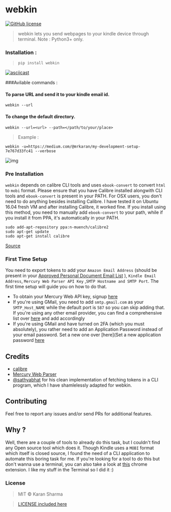 # webkin
[![GitHub license](https://img.shields.io/badge/license-MIT-blue.svg)](https://raw.githubusercontent.com/mr-karan/webkin/master/LICENSE)

>webkin lets you send webpages to your kindle device through terminal. 
Note : Python3+ only.

### Installation : 

> `pip install webkin`

[![asciicast](https://asciinema.org/a/101549.png)](https://asciinema.org/a/101549)

###Avilable commands : 

#### To parse URL and send it to your kindle email id.

`webkin --url `

#### To change the default directory.

`webkin --url=<url> --path=</path/to/your/place> `

> Example : 

`webkin -u=https://medium.com/@mrkaran/my-development-setup-7e767d33fc41 --verbose`

![img](http://i.imgur.com/aeIzhPQ.jpg)

### Pre Installation

`webkin` depends on calibre CLI tools and uses `ebook-convert` to convert `html` to `mobi` format. Please ensure that you have Calibre installed alongwith CLI tools and `ebook-convert` is present in your PATH. 
For OSX users, you don't need to do anything besides installing Calibre.
I have tested it on Ubuntu 16.04 fresh VM and after installing Calibre, it worked fine. If you install using this method, you need to manually add `ebook-convert` to your path, while if you install it from PPA, it's automatically in your PATH.

```
sudo add-apt-repository ppa:n-muench/calibre2
sudo apt-get update
sudo apt-get install calibre
```
[Source](http://askubuntu.com/questions/338172/how-to-install-calibre-on-ubuntu-12-04)

### First Time Setup 
You need to export tokens to add your `Amazon Email Address` (should be present in your [Approved Personal Document Email List](https://www.amazon.com/gp/help/customer/display.html?nodeId=2019742) ), `Kindle Email Address`, `Mercury Web Parser API Key` ,`SMTP Hostname and SMTP Port`. The first time setup will guide you on how to do that.

 - To obtain your Mercury Web API key, signup [here](https://mercury.postlight.com/web-parser/)
 - If you're using GMail, you need to add `smtp.gmail.com` as your `SMTP_Host_NAME` while the default port is `587` so you can skip adding that. If you're using any other email provider, you can find a comprehensive list over [here](https://www.arclab.com/en/kb/email/list-of-smtp-and-pop3-servers-mailserver-list.html) and add accordingly
 - If you're using GMail and have turned on 2FA (which you must absolutely), you rather need to add an Application Password instead of your email password. Set a new one over [here](Set a new application password [here](https://security.google.com/settings/security/apppasswords)

## Credits

- [calibre](http://calibre-ebook.com/)
- [Mercury Web Parser](https://mercury.postlight.com/web-parser/)
- [@sathyabhat](https://github.com/SathyaBhat/spotify-dl/blob/master/spotify_dl/scaffold.py) for his clean implementation of fetching tokens in a CLI program, which I have shamlelessly adapted for webkin.

## Contributing

Feel free to report any issues and/or send PRs for additional features.

## Why ? 

Well, there are a couple of tools to already do this task, but I couldn't find any Open source tool which does it. Though Kindle uses a `MOBI` format which itself is closed source, I found the need of a CLI application to automate this boring task for me. If you're looking for a tool to do this but don't wanna use a terminal, you can also take a look at [this](https://chrome.google.com/webstore/detail/send-to-kindle-for-google/cgdjpilhipecahhcilnafpblkieebhea?hl=en) chrome extension. I like my stuff in the Terminal so I did it :)  

### License
> MIT © Karan Sharma 

> [LICENSE included here](LICENSE)
